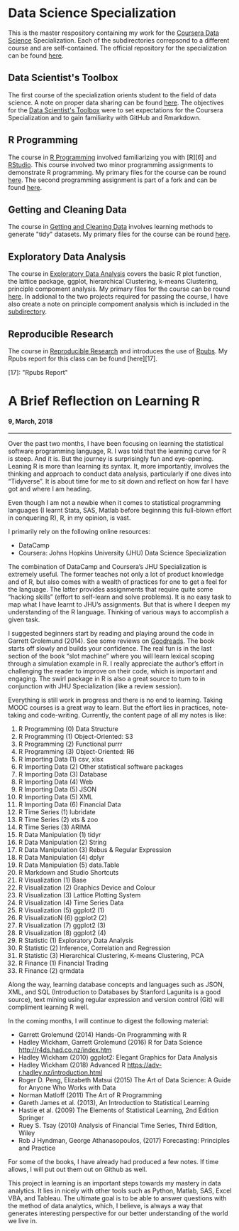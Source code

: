 Data Science Specialization
========================================================

This is the master respository containing my work for the [Coursera Data Science][1] Specialization. Each of the subdirectories correpsond to a different course and are self-contained. The official repository for the specialization can be found [here][2].

## Data Scientist's Toolbox
The first course of the specialization orients student to the field of data science. A note on proper data sharing can be found [here][3]. The objectives for the [Data Scientist's Toolbox][4] were to set expectations for the Coursera Specialization and to gain familiarity with GitHub and Rmarkdown. 

## R Programming
The course in [R Programming][5] involved familiarizing you with [R][6] and [RStudio][7]. This course involved two minor programming assignments to demonstrate R programming. My primary files for the course can be round [here][8]. The second programming assignment is part of a fork and can be found [here][9].

## Getting and Cleaning Data
The course in [Getting and Cleaning Data][10] involves learning methods to generate "tidy" datasets. My primary files for the course can be round [here][11].

## Exploratory Data Analysis
The course in [Exploratory Data Analysis][12] covers the basic R plot function, the lattice package, ggplot, hierarchical Clustering, k-means Clustering, principle compoment analysis. My primary files for the course can be round [here][13]. In addional to the two projects required for passing the course, I have also create a note on principle compoment analysis which is included in the [subdirectory][14].

## Reproducible Research
The course in [Reproducible Research][15]  and introduces the use of [Rpubs][16]. My Rpubs report for this class can be found [here][17].


[1]: https://www.coursera.org/specialization/jhudatascience/1 "Coursera Data Science"
[2]: https://github.com/DataScienceSpecialization/courses "Coursera Github"
[3]: https://github.com/jtleek/datasharing  "Data Sharing"
[4]: https://www.coursera.org/course/datascitoolbox "Data Science Toolbox"
[5]: https://www.coursera.org/course/rprog "R Programming"
[7]: http://cran.r-project.org/ "R"
[10]: http://www.rstudio.com/ "RStudio"
[8]: https://github.com/natlai123/datasciencecoursera/tree/master/S02_R_Programming "C2 RProgRepo"
[9]: https://github.com/jbspangler/ProgrammingAssignment2 "RProg Assignment 2"
[10]: https://www.coursera.org/course/getdata "Getting and Cleaning Data"
[11]: https://github.com/natlai123/datasciencecoursera/tree/master/S03_Getting_and_Cleaning_Data "C3 GetCleanRepo"
[12]: https://www.coursera.org/course/exdata "Exploratory Data Analysis"
[13]: https://github.com/natlai123/datasciencecoursera/tree/master/S04_Exploratory_Data_Analysis "C4 Exploratory Data Analysis"
[14]: https://github.com/natlai123/datasciencecoursera/tree/master/S04_Exploratory_Data_Analysis/PCA_Notes "PCA Note"
[15]: https://www.coursera.org/course/repdata "Reproducible Research"
[16]: http://rpubs.com/ "Rpubs"
[17]: "Rpubs Report"


# A Brief Reflection on Learning R
#### 9, March, 2018
---------

Over the past two months, I have been focusing on learning the statistical software programming language, R. I was told that the learning curve for R is steep. And it is. But the journey is surprisingly fun and eye-opening. Leaning R is more than learning its syntax. It, more importantly, involves the thinking and approach to conduct data analysis, particularly if one dives into “Tidyverse”. It is about time for me to sit down and reflect on how far I have got and where I am heading.

Even though I am not a newbie when it comes to statistical programming languages (I learnt Stata, SAS, Matlab before beginning this full-blown effort in conquering R), R, in my opinion, is vast.

I primarily rely on the following online resources:

* DataCamp
* Coursera: Johns Hopkins University (JHU) Data Science Specialization

The combination of DataCamp and Coursera’s JHU Specialization is extremely useful. The former teaches not only a lot of product knowledge and of R, but also comes with a wealth of practices for one to get a feel for the language. The latter provides assignments that require quite some “hacking skills” (effort to self-learn and solve problems). It is no easy task to map what I have learnt to JHU’s assignments. But that is where I deepen my understanding of the R language. Thinking of various ways to accomplish a given task. 

I suggested beginners start by reading and playing around the code in Garrett Grolemund (2014). See some reviews on [Goodreads](https://www.goodreads.com/book/show/22779823-hands-on-programming-with-r). The book starts off slowly and builds your confidence. The real fun is in the last section of the book “slot machine” where you will learn lexical scoping through a simulation example in R. I really appreciate the author’s effort in challenging the reader to improve on their code, which is important and engaging. The swirl package in R is also a great source to turn to in conjunction with JHU Specialization (like a review session). 

Everything is still work in progress and there is no end to learning. Taking MOOC courses is a great way to learn. But the effort lies in practices, note-taking and code-writing. Currently, the content page of all my notes is like:

1. R Programming (0) Data Structure
2. R Programming (1) Object-Oriented: S3
3. R Programming (2) Functional purrr
4. R Programming (3) Object-Oriented: R6
5. R Importing Data (1) csv, xlsx 
6. R Importing Data (2) Other statistical software packages
7. R Importing Data (3) Database 
8. R Importing Data (4) Web 
9. R Importing Data (5) JSON
10. R Importing Data (5) XML 
11. R Importing Data (6) Financial Data
12. R Time Series (1) lubridate
13. R Time Series (2) xts & zoo 
14. R Time Series (3) ARIMA
15. R Data Manipulation (1) tidyr 
16. R Data Manipulation (2) String
17. R Data Manipulation (3) Rebus & Regular Expression
18. R Data Manipulation (4) dplyr
19. R Data Manipulation (5) data.Table
20. R Markdown and Studio Shortcuts
21. R Visualization (1) Base 
22. R Visualization (2) Graphics Device and Colour
23. R Visualization (3) Lattice Plotting System
24. R Visualization (4) Time Series Data
25. R Visualization (5) ggplot2 (1) 
26. R VisualizatioN (6) ggplot2 (2)
27. R Visualization (7) ggplot2 (3)
28. R Visualization (8) ggplot2 (4)
29. R Statistic (1) Exploratory Data Analysis 
30. R Statistic (2) Inference, Correlation and Regression
31. R Statistic (3) Hierarchical Clustering, K-means Clustering, PCA 
32. R Finance (1) Financial Trading
33. R Finance (2) qrmdata

Along the way, learning database concepts and languages such as JSON, XML, and SQL (Introduction to Databases by Stanford Lagunita is a good source), text mining using regular expression and version control (Git) will compliment learning R well.

In the coming months, I will continue to digest the following material:

* Garrett Grolemund (2014) Hands-On Programming with R
* Hadley Wickham, Garrett Grolemund (2016) R for Data Science http://r4ds.had.co.nz/index.htm
* Hadley Wickham (2010) ggplot2: Elegant Graphics for Data Analysis 
* Hadley Wickham (2018) Advanced R https://adv-r.hadley.nz/introduction.html
* Roger D. Peng, Elizabeth Matsui (2015) The Art of Data Science: A Guide for Anyone Who Works with Data
* Norman Matloff (2011) The Art of R Programming
* Gareth James et al. (2013), An Introduction to Statistical Learning
* Hastie et al. (2009) The Elements of Statistical Learning, 2nd Edition Springer
* Ruey S. Tsay (2010) Analysis of Financial Time Series, Third Edition, Wiley
* Rob J Hyndman, George Athanasopoulos, (2017) Forecasting: Principles and Practice

For some of the books, I have already had produced a few notes. If time allows, I will put out them out on Github as well.

This project in learning is an important steps towards my mastery in data analytics. It lies in nicely with other tools such as Python, Matlab, SAS, Excel VBA, and Tableau. The ultimate goal is to be able to answer questions with the method of data analytics, which, I believe, is always a way that generates interesting perspective for our better understanding of the world we live in.
